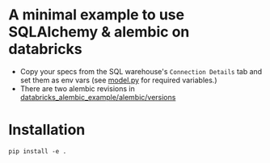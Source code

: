 # A minimal example to use SQLAlchemy & alembic on databricks



* Copy your specs from the SQL warehouse's `Connection Details` tab and set them as env vars (see [model.py](databricks_alembic_example/model.py) for required variables.)
* There are two alembic revisions in [databricks_alembic_example/alembic/versions](databricks_alembic_example/alembic/versions)

# Installation

```console
pip install -e .
```